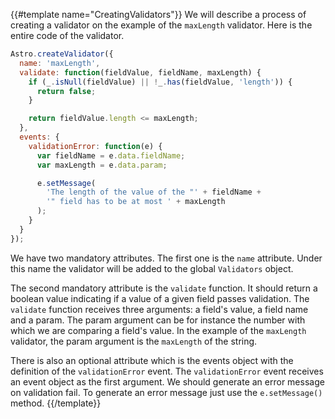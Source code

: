 {{#template name="CreatingValidators"}}
We will describe a process of creating a validator on the example of the `maxLength` validator. Here is the entire code of the validator.

```js
Astro.createValidator({
  name: 'maxLength',
  validate: function(fieldValue, fieldName, maxLength) {
    if (_.isNull(fieldValue) || !_.has(fieldValue, 'length')) {
      return false;
    }

    return fieldValue.length <= maxLength;
  },
  events: {
    validationError: function(e) {
      var fieldName = e.data.fieldName;
      var maxLength = e.data.param;

      e.setMessage(
        'The length of the value of the "' + fieldName +
        '" field has to be at most ' + maxLength
      );
    }
  }
});

```

We have two mandatory attributes. The first one is the `name` attribute. Under this name the validator will be added to the global `Validators` object.

The second mandatory attribute is the `validate` function. It should return a boolean value indicating if a value of a given field passes validation. The `validate` function receives three arguments: a field's value, a field name and a param. The param argument can be for instance the number with which we are comparing a field's value. In the example of the `maxLength` validator, the param argument is the `maxLength` of the string.

There is also an optional attribute which is the events object with the definition of the `validationError` event. The `validationError` event receives an event object as the first argument. We should generate an error message on validation fail. To generate an error message just use the `e.setMessage()` method.
{{/template}}
